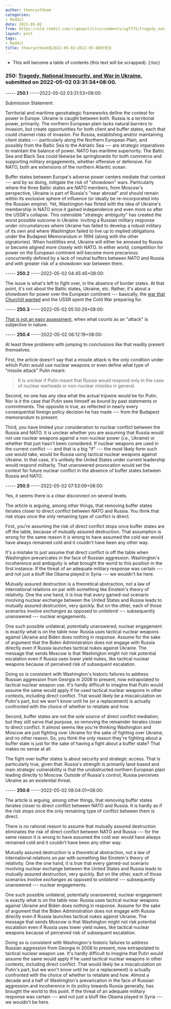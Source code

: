 ```yaml
---
author: theoryofdoom
categories:
- Reddit
date: 2022-05-02
from: https://old.reddit.com/r/geopolitics/comments/ug7f75/tragedy_national_insecurity_and_war_in_ukraine/
layout: post
tags:
- Reddit
title: theoryofdoom在2022-05-02~2022-05-08的言论
---
```


* This will become a table of contents (this text will be scrapped).
{:toc}

### 250: [Tragedy, National Insecurity, and War in Ukraine](https://old.reddit.com/r/geopolitics/comments/ug7f75/tragedy_national_insecurity_and_war_in_ukraine/), submitted on 2022-05-02 03:31:34+08:00.

----- __250.1__ -----2022-05-02 03:31:53+08:00:

Submission Statement:

Territorial and maritime geostrategic frameworks define the contest for power in Europe.  Ukraine is caught between both. Russia is a territorial power, primarily.  The northern European plain lacks natural barriers to invasion, but create opportunities for both client and buffer states, each that could channel risks of invasion.  For Russia, establishing and/or maintaining client states --- particularly along the Northern European Plain, and possibly from the Baltic Sea to the Adriatic Sea --- are strategic imperatives to maintain the balance of power.  NATO has maritime superiority.  The Baltic Sea and Black Sea could likewise be springboards for both commerce and supporting military engagements, whether offensive or defensive.   For NATO, both are extensions of the northern Atlantic ocean.  

Buffer states between Europe's adverse power centers mediate that contest --- and by so doing, mitigate the risk of "showdown" wars.   Particularly where the three Baltic states are NATO members, from Moscow's perspective, Ukraine is part of Russia's "near abroad" and should remain within its exclusive sphere of influence (or ideally be re-incorporated into the Russian empire).  Yet, Washington has flirted with the idea of Ukraine's membership in NATO since it gained independence and even more so after the USSR's collapse.  This ostensible "strategic ambiguity" has created the worst possible outcome in Ukraine: inviting a Russian military response under circumstances where Ukraine has failed to develop a robust military of its own and where Washington failed to live up to implied obligations under the Budapest Memorandum in 1994 (along with the other signatories).  When hostilities end, Ukraine will either be annexed by Russia or become aligned more closely with NATO.  In either world, competition for power on the European continent will become more precarious: concurrently defined by a lack of neutral buffers between NATO and Russia and with greater risk of a showdown war between them.

----- __250.2__ -----2022-05-02 04:45:45+08:00:

The issue is what's left to fight over, in the absence of border states.  At that point, it's not about the Baltic states, Ukraine, etc.  Rather, it's about a showdown for power over the European continent --- basically, the [war that Churchill wanted](https://www.thehistorypress.co.uk/articles/operation-unthinkable-churchill-s-plans-to-invade-the-soviet-union/#:~:text=The%20plan%20called%20for%20a,his%20domination%20of%20East%20Europe) and the USSR spent the Cold War preparing for.

----- __250.3__ -----2022-05-02 05:50:29+08:00:

[That is not an easy assessment](https://www.businessinsider.com/putin-said-2018-would-use-nuclear-weapons-if-russia-attacked-2022-4), when what counts as an "attack" is subjective in nature.

----- __250.4__ -----2022-05-02 06:12:19+08:00:

At least three problems with jumping to conclusions like that readily present themselves. 

First, the article doesn't say that a missile attack is the only condition under which Putin would use nuclear weapons or even define what type of "missile attack" Putin meant:

> It is unclear if Putin meant that Russia would respond only in the case of nuclear warheads or non-nuclear missiles in general. 

Second, no one has any idea what the actual tripwire would be for Putin.  Nor is it the case that Putin sees himself as bound by past statements or commitments.  The opposite is true, as reflected in nearly every consequential foreign policy decision he has made --- from the Budapest memorandum to present.  

Third, you have limited your consideration to nuclear conflict between the Russia and NATO.  It is unclear whether you are assuming that Russia would not use nuclear weapons against a non-nuclear power (i.e., Ukraine) or whether that just hasn't been considered.  If nuclear weapons are used in the current conflict --- and that is a big "if" --- the most likely form such use would take, would be Russia using tactical nuclear weapons against Ukraine.  In that case, it's unlikely the United States under current leadership would respond militarily.  That unanswered provocation would set the context for future nuclear conflict in the absence of buffer states between Russia and NATO.

----- __250.5__ -----2022-05-02 07:53:09+08:00:

Yes, it seems there is a clear disconnect on several levels.

The article is arguing, among other things, that removing buffer states iterates closer to direct conflict between NATO and Russia.  You think that risk stops once the only remaining type of conflict is direct.  

First, you're assuming the risk of direct conflict stops once buffer states are off the table, because of mutually assured destruction.  That assumption is wrong for the same reason it is wrong to have assumed the cold war would have always remained cold and it couldn't have been any other way.  

It's a mistake to just assume that direct conflict is off the table when Washington prevaricates in the face of Russian aggression. Washington's incoherence and ambiguity is what brought the world to this position in the first instance.  If the threat of an adequate military response was certain --- and not just a bluff like Obama played in Syria --- we wouldn't be here.   

Mutually assured destruction is a theoretical abstraction, not a law of international relations on par with something like Einstein's theory of relativity.  One the one hand, it is true that every gamed-out scenario involving nuclear exchange between the United States and Russia leads to mutually assured destruction, very quickly.  But on the other, each of those scenarios involve *exchanges* as opposed to *unilateral* --- subsequently unanswered --- nuclear engagements.  

One such possible unilateral, potentially unanswered, nuclear engagement is exactly what is on the table now: Russia uses tactical nuclear weapons against Ukraine and Biden does nothing in response.  Assume for the sake of argument that the Biden Administration does not engage with Russia directly even if Russia launches tactical nukes against Ukraine.  The message that sends Moscow is that Washington might not risk potential escalation even if Russia uses lower yield nukes, like tactical nuclear weapons because of perceived risk of subsequent escalation. 

Doing so is consistent with Washington's historic failures to address Russian aggression from Georgia in 2008 to present, now extrapolated to tactical nuclear weapon use.  It's hardly difficult to imagine that Putin would assume the same would apply if he used tactical nuclear weapons in other contexts, including direct conflict.  That would likely be a miscalculation on Putin's part, but we won't know until he (or a replacement) is actually confronted with the choice of whether to retaliate and how.  

Second, buffer states are not the sole source of direct conflict mediation; but they still serve that purpose, so removing the remainder iterates closer to direct conflict.  It almost seems like you're thinking Washington and Moscow are just fighting over Ukraine for the sake of fighting over Ukraine, and no other reason.  So, you think the only reason they're fighting about a buffer state is just for the sake of having a fight about a buffer state?  That makes no sense at all.  

The fight over buffer states is about security and strategic access.  That is particularly true, given that: Russia's strength is primarily land-based and main strategic vulnerability is that the unobstructed northern European plain leading directly to Moscow.  Outside of Russia's control, Russia perceives Ukraine as an existential threat.

----- __250.6__ -----2022-05-02 08:04:01+08:00:

The article is arguing, among other things, that removing buffer states iterates closer to direct conflict between NATO and Russia.  It is hardly as if the risk stops once the only remaining type of conflict between them is direct.  

There is no rational reason to assume that mutually assured destruction eliminates the risk of direct conflict between NATO and Russia --- for the same reason it is wrong to have assumed the cold war would have always remained cold and it couldn't have been any other way.  

Mutually assured destruction is a theoretical abstraction, not a law of international relations on par with something like Einstein's theory of relativity.  One the one hand, it is true that every gamed-out scenario involving nuclear exchange between the United States and Russia leads to mutually assured destruction, very quickly.  But on the other, each of those scenarios involve *exchanges* as opposed to *unilateral* --- subsequently unanswered --- nuclear engagements.  

One such possible unilateral, potentially unanswered, nuclear engagement is exactly what is on the table now: Russia uses tactical nuclear weapons against Ukraine and Biden does nothing in response.  Assume for the sake of argument that the Biden Administration does not engage with Russia directly even if Russia launches tactical nukes against Ukraine.  The message that sends Moscow is that Washington might not risk potential escalation even if Russia uses lower yield nukes, like tactical nuclear weapons because of perceived risk of subsequent escalation.  

Doing so is consistent with Washington's historic failures to address Russian aggression from Georgia in 2008 to present, now extrapolated to tactical nuclear weapon use.  It's hardly difficult to imagine that Putin would assume the same would apply if he used tactical nuclear weapons in other contexts, including direct conflict.  That would likely be a miscalculation on Putin's part, but we won't know until he (or a replacement) is actually confronted with the choice of whether to retaliate and how.  Almost a decade and a half of Washington's prevarication in the face of Russian aggression and incoherence in its policy towards Russia generally, has brought the world to this point.  If the threat of an adequate military response was certain --- and not just a bluff like Obama played in Syria --- we wouldn't be here.

